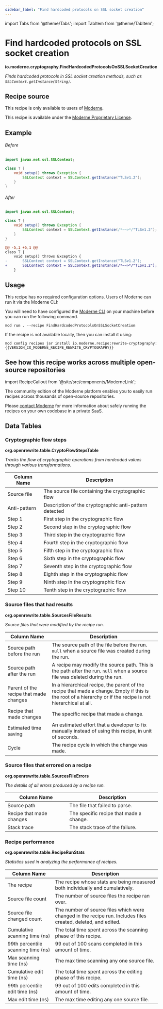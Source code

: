 ```yaml
---
sidebar_label: "Find hardcoded protocols on SSL socket creation"
---
```


import Tabs from '@theme/Tabs';
import TabItem from '@theme/TabItem';

# Find hardcoded protocols on SSL socket creation

**io.moderne.cryptography.FindHardcodedProtocolsOnSSLSocketCreation**

_Finds hardcoded protocols in SSL socket creation methods, such as `SSLContext.getInstance(String)`._

## Recipe source

This recipe is only available to users of [Moderne](https://docs.moderne.io/).


This recipe is available under the [Moderne Proprietary License](https://docs.moderne.io/licensing/overview).

## Example


<Tabs groupId="beforeAfter">
<TabItem value="java" label="java">


###### Before
```java
import javax.net.ssl.SSLContext;

class T {
    void setup() throws Exception {
        SSLContext context = SSLContext.getInstance("TLSv1.2");
    }
}
```

###### After
```java
import javax.net.ssl.SSLContext;

class T {
    void setup() throws Exception {
        SSLContext context = SSLContext.getInstance(/*~~>*/"TLSv1.2");
    }
}
```

</TabItem>
<TabItem value="diff" label="Diff" >

```diff
@@ -5,1 +5,1 @@
class T {
    void setup() throws Exception {
-       SSLContext context = SSLContext.getInstance("TLSv1.2");
+       SSLContext context = SSLContext.getInstance(/*~~>*/"TLSv1.2");
    }
```
</TabItem>
</Tabs>


## Usage

This recipe has no required configuration options. Users of Moderne can run it via the Moderne CLI:
<Tabs groupId="projectType">


<TabItem value="moderne-cli" label="Moderne CLI">

You will need to have configured the [Moderne CLI](https://docs.moderne.io/user-documentation/moderne-cli/getting-started/cli-intro) on your machine before you can run the following command.

```shell title="shell"
mod run . --recipe FindHardcodedProtocolsOnSSLSocketCreation
```

If the recipe is not available locally, then you can install it using:
```shell
mod config recipes jar install io.moderne.recipe:rewrite-cryptography:{{VERSION_IO_MODERNE_RECIPE_REWRITE_CRYPTOGRAPHY}}
```
</TabItem>
</Tabs>

## See how this recipe works across multiple open-source repositories

import RecipeCallout from '@site/src/components/ModerneLink';

<RecipeCallout link="https://app.moderne.io/recipes/io.moderne.cryptography.FindHardcodedProtocolsOnSSLSocketCreation" />

The community edition of the Moderne platform enables you to easily run recipes across thousands of open-source repositories.

Please [contact Moderne](https://moderne.io/product) for more information about safely running the recipes on your own codebase in a private SaaS.
## Data Tables

<Tabs groupId="data-tables">
<TabItem value="org.openrewrite.table.CryptoFlowStepsTable" label="CryptoFlowStepsTable">

### Cryptographic flow steps
**org.openrewrite.table.CryptoFlowStepsTable**

_Tracks the flow of cryptographic operations from hardcoded values through various transformations._

| Column Name | Description |
| ----------- | ----------- |
| Source file | The source file containing the cryptographic flow |
| Anti-pattern | Description of the cryptographic anti-pattern detected |
| Step 1 | First step in the cryptographic flow |
| Step 2 | Second step in the cryptographic flow |
| Step 3 | Third step in the cryptographic flow |
| Step 4 | Fourth step in the cryptographic flow |
| Step 5 | Fifth step in the cryptographic flow |
| Step 6 | Sixth step in the cryptographic flow |
| Step 7 | Seventh step in the cryptographic flow |
| Step 8 | Eighth step in the cryptographic flow |
| Step 9 | Ninth step in the cryptographic flow |
| Step 10 | Tenth step in the cryptographic flow |

</TabItem>

<TabItem value="org.openrewrite.table.SourcesFileResults" label="SourcesFileResults">

### Source files that had results
**org.openrewrite.table.SourcesFileResults**

_Source files that were modified by the recipe run._

| Column Name | Description |
| ----------- | ----------- |
| Source path before the run | The source path of the file before the run. `null` when a source file was created during the run. |
| Source path after the run | A recipe may modify the source path. This is the path after the run. `null` when a source file was deleted during the run. |
| Parent of the recipe that made changes | In a hierarchical recipe, the parent of the recipe that made a change. Empty if this is the root of a hierarchy or if the recipe is not hierarchical at all. |
| Recipe that made changes | The specific recipe that made a change. |
| Estimated time saving | An estimated effort that a developer to fix manually instead of using this recipe, in unit of seconds. |
| Cycle | The recipe cycle in which the change was made. |

</TabItem>

<TabItem value="org.openrewrite.table.SourcesFileErrors" label="SourcesFileErrors">

### Source files that errored on a recipe
**org.openrewrite.table.SourcesFileErrors**

_The details of all errors produced by a recipe run._

| Column Name | Description |
| ----------- | ----------- |
| Source path | The file that failed to parse. |
| Recipe that made changes | The specific recipe that made a change. |
| Stack trace | The stack trace of the failure. |

</TabItem>

<TabItem value="org.openrewrite.table.RecipeRunStats" label="RecipeRunStats">

### Recipe performance
**org.openrewrite.table.RecipeRunStats**

_Statistics used in analyzing the performance of recipes._

| Column Name | Description |
| ----------- | ----------- |
| The recipe | The recipe whose stats are being measured both individually and cumulatively. |
| Source file count | The number of source files the recipe ran over. |
| Source file changed count | The number of source files which were changed in the recipe run. Includes files created, deleted, and edited. |
| Cumulative scanning time (ns) | The total time spent across the scanning phase of this recipe. |
| 99th percentile scanning time (ns) | 99 out of 100 scans completed in this amount of time. |
| Max scanning time (ns) | The max time scanning any one source file. |
| Cumulative edit time (ns) | The total time spent across the editing phase of this recipe. |
| 99th percentile edit time (ns) | 99 out of 100 edits completed in this amount of time. |
| Max edit time (ns) | The max time editing any one source file. |

</TabItem>

</Tabs>
